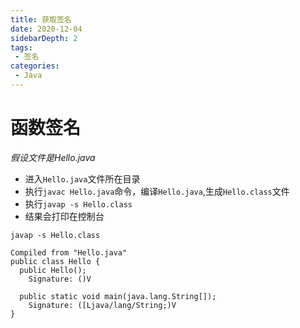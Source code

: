 ```yaml
---
title: 获取签名
date: 2020-12-04
sidebarDepth: 2
tags:
 - 签名
categories:
 - Java
---
```

# 函数签名
*假设文件是Hello.java*
- 进入`Hello.java`文件所在目录
- 执行`javac Hello.java`命令，编译`Hello.java`,生成`Hello.class`文件
- 执行`javap -s Hello.class`
- 结果会打印在控制台
```shellsession
javap -s Hello.class

Compiled from "Hello.java"
public class Hello {
  public Hello();
    Signature: ()V

  public static void main(java.lang.String[]);
    Signature: ([Ljava/lang/String;)V
}
```